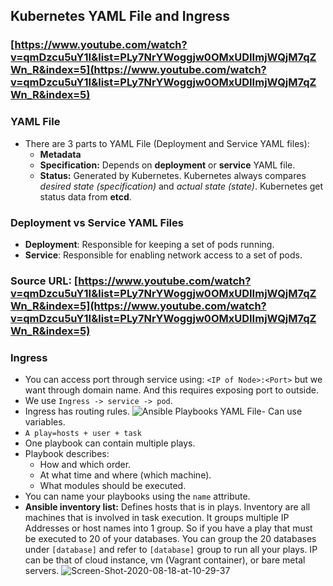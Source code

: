 ## Kubernetes YAML File and Ingress

### [https://www.youtube.com/watch?v=qmDzcu5uY1I&list=PLy7NrYWoggjw0OMxUDIImjWQjM7qZWn_R&index=5](https://www.youtube.com/watch?v=qmDzcu5uY1I&list=PLy7NrYWoggjw0OMxUDIImjWQjM7qZWn_R&index=5)

### YAML File
- There are 3 parts to YAML File (Deployment and Service YAML files):
	- **Metadata**
	- **Specification:** Depends on **deployment** or **service** YAML file.
	- **Status:** Generated by Kubernetes. Kubernetes always compares *desired state (specification)* and *actual state (state)*. Kubernetes get status data from **etcd**.

### Deployment vs Service YAML Files
- **Deployment**: Responsible for keeping a set of pods running.
- **Service**: Responsible for enabling network access to a set of pods.

### Source URL:  [https://www.youtube.com/watch?v=qmDzcu5uY1I&list=PLy7NrYWoggjw0OMxUDIImjWQjM7qZWn_R&index=5](https://www.youtube.com/watch?v=qmDzcu5uY1I&list=PLy7NrYWoggjw0OMxUDIImjWQjM7qZWn_R&index=5)
### Ingress
- You can access port through service using: `<IP of Node>:<Port>` but we want through domain name. And this requires exposing port to outside.
- We use `Ingress -> service -> pod`.
- Ingress has routing rules.
![Ansible Playbooks YAML File](https://i.ibb.co/S6qSsTr/Screen-Shot-2020-08-18-at-10-29-26.png)- Can use variables.
- `A play=hosts + user + task`
- One playbook can contain multiple plays.
- Playbook describes:
	- How and which order.
	- At what time and where (which machine).
	- What modules should be executed.
- You can name your playbooks using the `name` attribute.
- **Ansible inventory list:** Defines hosts that is in plays. Inventory are all machines that is involved in task execution.  It groups multiple IP Addresses or host names into 1 group. So if you have a play that must be executed to 20 of your databases. You can group the 20 databases under `[database]` and refer to `[database]` group to run all your plays. IP can be that of cloud instance, vm (Vagrant container), or bare metal servers.
![Screen-Shot-2020-08-18-at-10-29-37](https://i.ibb.co/kcM1j5z/Screen-Shot-2020-08-18-at-10-29-37.png)
<!--stackedit_data:
eyJoaXN0b3J5IjpbLTIwNTg3MDAyMzEsMjA1NDE3ODU3Nl19
-->
